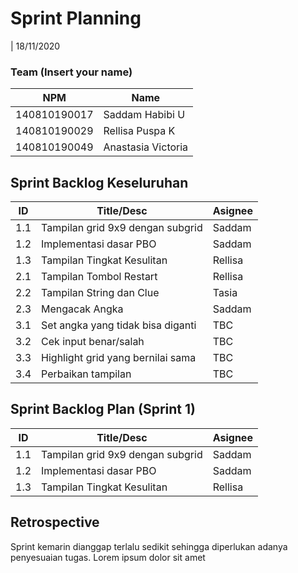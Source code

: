 # Sprint Planning 
| 18/11/2020

### Team (Insert your name)
| NPM           | Name               |
| ------------- |--------------------|
| 140810190017  | Saddam Habibi U    |
| 140810190029  | Rellisa Puspa K    |
| 140810190049  | Anastasia Victoria |

## Sprint Backlog Keseluruhan 
| ID  | Title/Desc | Asignee | 
| --- | ---------- | ------- | 
| 1.1 | Tampilan grid 9x9 dengan subgrid | Saddam | 
| 1.2 | Implementasi dasar PBO | Saddam | 
| 1.3 | Tampilan Tingkat Kesulitan | Rellisa |
| 2.1 | Tampilan Tombol Restart | Rellisa |
| 2.2 | Tampilan String dan Clue | Tasia |
| 2.3 | Mengacak Angka | Saddam |
| 3.1 | Set angka yang tidak bisa diganti | TBC |
| 3.2 | Cek input benar/salah | TBC |
| 3.3 | Highlight grid yang bernilai sama | TBC |
| 3.4 | Perbaikan tampilan | TBC |

## Sprint Backlog Plan (Sprint 1)
| ID  | Title/Desc | Asignee | 
| --- | ---------- | ------- | 
| 1.1 | Tampilan grid 9x9 dengan subgrid | Saddam | 
| 1.2 | Implementasi dasar PBO | Saddam | 
| 1.3 | Tampilan Tingkat Kesulitan | Rellisa |

## Retrospective 

Sprint kemarin dianggap terlalu sedikit sehingga diperlukan adanya penyesuaian tugas. Lorem ipsum dolor sit amet